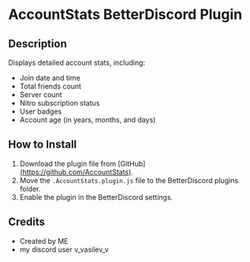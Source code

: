 # AccountStats BetterDiscord Plugin

## Description
Displays detailed account stats, including:
- Join date and time
- Total friends count
- Server count
- Nitro subscription status
- User badges
- Account age (in years, months, and days)

## How to Install
1. Download the plugin file from [GitHub][(https://github.com/AccountStats)](https://github.com/Vladimir43565/AccountStats).
2. Move the `.AccountStats.plugin.js` file to the BetterDiscord plugins folder.
3. Enable the plugin in the BetterDiscord settings.


## Credits
- Created by ME
- my discord user v_vasilev_v

